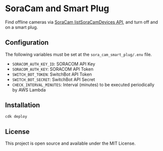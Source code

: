 # SoraCam and Smart Plug

Find offline cameras via [SoraCam listSoraCamDevices API](https://users.soracom.io/ja-jp/tools/api/reference/#/SoraCam/listSoraCamDevices), and turn off and on a smart plug.

## Configuration

The following variables must be set at the `sora_cam_smart_plug/.env` file.

- `SORACOM_AUTH_KEY_ID`: SORACOM API Key
- `SORACOM_AUTH_KEY`:  SORACOM API Token
- `SWITCH_BOT_TOKEN`: SwitchBot API Token
- `SWITCH_BOT_SECRET`: SwitchBot API Secret
- `CHECK_INTERVAL_MINUTES`: Interval (minutes) to be executed periodically by AWS Lambda

## Installation

```bash
cdk deploy
```

## License
This project is open source and available under the MIT License.
